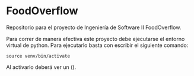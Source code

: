 # FoodOverflow
Repositorio para el proyecto de Ingeniería de Software II FoodOverflow.

Para correr de manera efectiva este proyecto debe ejecutarse el entorno virtual de python. Para ejecutarlo basta con escribir el siguiente comando:

```source venv/bin/activate```

Al activarlo deberá ver un ().
